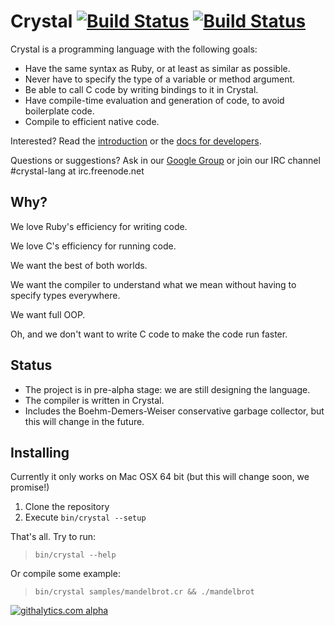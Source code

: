 Crystal [![Build Status](https://travis-ci.org/manastech/crystal.png)](https://travis-ci.org/manastech/crystal) [![Build Status](https://drone.io/github.com/manastech/crystal/status.png)](https://drone.io/github.com/manastech/crystal/latest)
=======

Crystal is a programming language with the following goals:

* Have the same syntax as Ruby, or at least as similar as possible.
* Never have to specify the type of a variable or method argument.
* Be able to call C code by writing bindings to it in Crystal.
* Have compile-time evaluation and generation of code, to avoid boilerplate code.
* Compile to efficient native code.

Interested? Read the [introduction](https://github.com/manastech/crystal/wiki/Introduction) or the [docs for developers](https://github.com/manastech/crystal/wiki/Developers).

Questions or suggestions? Ask in our [Google Group](https://groups.google.com/forum/?fromgroups#!forum/crystal-lang) or join our IRC channel #crystal-lang at irc.freenode.net

Why?
----

We love Ruby's efficiency for writing code.

We love C's efficiency for running code.

We want the best of both worlds.

We want the compiler to understand what we mean without having to specify types everywhere.

We want full OOP.

Oh, and we don't want to write C code to make the code run faster.

Status
------

* The project is in pre-alpha stage: we are still designing the language.
* The compiler is written in Crystal.
* Includes the Boehm-Demers-Weiser conservative garbage collector, but this will change in the future.

Installing
----------

Currently it only works on Mac OSX 64 bit (but this will change soon, we promise!)

1. Clone the repository
1. Execute `bin/crystal --setup`

That's all. Try to run:

> `bin/crystal --help`

Or compile some example:

> `bin/crystal samples/mandelbrot.cr && ./mandelbrot`

[![githalytics.com alpha](https://cruel-carlota.pagodabox.com/25b65355cae65602787d6952d0bdb8cf "githalytics.com")](http://githalytics.com/manastech/crystal)
